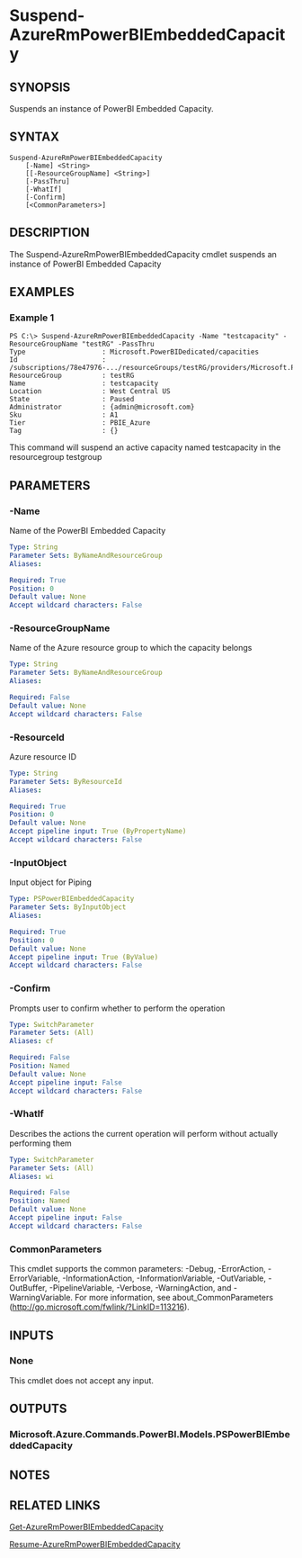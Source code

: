 ﻿---
Download Help Link: None_Azure
external help file: Microsoft.Azure.Commands.PowerBI.dll-Help.xml
Help Version: 0.0.1.0
Locale: en-US
Module Guid: acace26c-1775-4100-85c0-20c4d71eaa22
Module Name: AzureRM.PowerBIEmbedded
schema: 2.0.0
---

# Suspend-AzureRmPowerBIEmbeddedCapacity

## SYNOPSIS
Suspends an instance of PowerBI Embedded Capacity.

## SYNTAX

```
Suspend-AzureRmPowerBIEmbeddedCapacity 
	[-Name] <String> 
	[[-ResourceGroupName] <String>] 
	[-PassThru] 
	[-WhatIf]
 	[-Confirm] 
	[<CommonParameters>]
```

## DESCRIPTION
The Suspend-AzureRmPowerBIEmbeddedCapacity cmdlet suspends an instance of PowerBI Embedded Capacity

## EXAMPLES

### Example 1
```
PS C:\> Suspend-AzureRmPowerBIEmbeddedCapacity -Name "testcapacity" -ResourceGroupName "testRG" -PassThru
Type                   : Microsoft.PowerBIDedicated/capacities
Id                     : /subscriptions/78e47976-.../resourceGroups/testRG/providers/Microsoft.PowerBIDedicated/capacities/testcapacity
ResourceGroup          : testRG
Name                   : testcapacity
Location               : West Central US
State                  : Paused
Administrator          : {admin@microsoft.com}
Sku                    : A1
Tier                   : PBIE_Azure
Tag                    : {}
```

This command will suspend an active capacity named testcapacity in the resourcegroup testgroup

## PARAMETERS

### -Name
Name of the PowerBI Embedded Capacity

```yaml
Type: String
Parameter Sets: ByNameAndResourceGroup
Aliases: 

Required: True
Position: 0
Default value: None
Accept wildcard characters: False
```

### -ResourceGroupName
Name of the Azure resource group to which the capacity belongs

```yaml
Type: String
Parameter Sets: ByNameAndResourceGroup
Aliases: 

Required: False
Default value: None
Accept wildcard characters: False
```

### -ResourceId
Azure resource ID

```yaml
Type: String
Parameter Sets: ByResourceId
Aliases: 

Required: True
Position: 0
Default value: None
Accept pipeline input: True (ByPropertyName)
Accept wildcard characters: False
```

### -InputObject
Input object for Piping

```yaml
Type: PSPowerBIEmbeddedCapacity
Parameter Sets: ByInputObject
Aliases: 

Required: True
Position: 0
Default value: None
Accept pipeline input: True (ByValue)
Accept wildcard characters: False
```

### -Confirm
Prompts user to confirm whether to perform the operation

```yaml
Type: SwitchParameter
Parameter Sets: (All)
Aliases: cf

Required: False
Position: Named
Default value: None
Accept pipeline input: False
Accept wildcard characters: False
```

### -WhatIf
Describes the actions the current operation will perform without actually performing them

```yaml
Type: SwitchParameter
Parameter Sets: (All)
Aliases: wi

Required: False
Position: Named
Default value: None
Accept pipeline input: False
Accept wildcard characters: False
```

### CommonParameters
This cmdlet supports the common parameters: -Debug, -ErrorAction, -ErrorVariable, -InformationAction, -InformationVariable, -OutVariable, -OutBuffer, -PipelineVariable, -Verbose, -WarningAction, and -WarningVariable. For more information, see about_CommonParameters (http://go.microsoft.com/fwlink/?LinkID=113216).

## INPUTS

### None
This cmdlet does not accept any input.

## OUTPUTS

### Microsoft.Azure.Commands.PowerBI.Models.PSPowerBIEmbeddedCapacity

## NOTES

## RELATED LINKS

[Get-AzureRmPowerBIEmbeddedCapacity](./Get-AzureRmPowerBIEmbeddedCapacity.md)

[Resume-AzureRmPowerBIEmbeddedCapacity](./Resume-AzureRmPowerBIEmbeddedCapacity.md)

